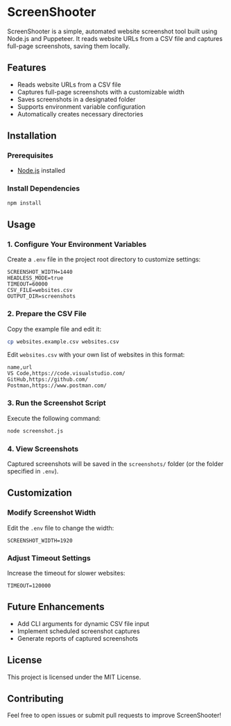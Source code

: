 # ScreenShooter

ScreenShooter is a simple, automated website screenshot tool built using Node.js and Puppeteer. It reads website URLs from a CSV file and captures full-page screenshots, saving them locally.

## Features
- Reads website URLs from a CSV file
- Captures full-page screenshots with a customizable width
- Saves screenshots in a designated folder
- Supports environment variable configuration
- Automatically creates necessary directories

## Installation

### Prerequisites
- [Node.js](https://nodejs.org/) installed

### Install Dependencies
```sh
npm install
```

## Usage

### 1. Configure Your Environment Variables
Create a `.env` file in the project root directory to customize settings:
```env
SCREENSHOT_WIDTH=1440
HEADLESS_MODE=true
TIMEOUT=60000
CSV_FILE=websites.csv
OUTPUT_DIR=screenshots
```

### 2. Prepare the CSV File
Copy the example file and edit it:
```sh
cp websites.example.csv websites.csv
```
Edit `websites.csv` with your own list of websites in this format:
```csv
name,url
VS Code,https://code.visualstudio.com/
GitHub,https://github.com/
Postman,https://www.postman.com/
```

### 3. Run the Screenshot Script
Execute the following command:
```sh
node screenshot.js
```

### 4. View Screenshots
Captured screenshots will be saved in the `screenshots/` folder (or the folder specified in `.env`).

## Customization
### Modify Screenshot Width
Edit the `.env` file to change the width:
```env
SCREENSHOT_WIDTH=1920
```

### Adjust Timeout Settings
Increase the timeout for slower websites:
```env
TIMEOUT=120000
```

## Future Enhancements
- Add CLI arguments for dynamic CSV file input
- Implement scheduled screenshot captures
- Generate reports of captured screenshots

## License
This project is licensed under the MIT License.

## Contributing
Feel free to open issues or submit pull requests to improve ScreenShooter!

